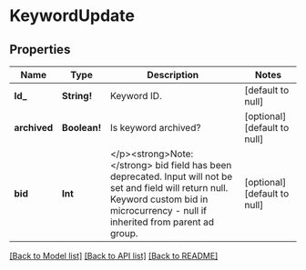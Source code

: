 # KeywordUpdate

## Properties
Name | Type | Description | Notes
------------ | ------------- | ------------- | -------------
**Id_** | **String!** | Keyword ID. | [default to null]
**archived** | **Boolean!** | Is keyword archived? | [optional] [default to null]
**bid** | **Int** | &lt;/p&gt;&lt;strong&gt;Note:&lt;/strong&gt; bid field has been deprecated. Input will not be set and field will return null. Keyword custom bid in microcurrency - null if inherited from parent ad group. | [optional] [default to null]

[[Back to Model list]](../README.md#documentation-for-models) [[Back to API list]](../README.md#documentation-for-api-endpoints) [[Back to README]](../README.md)


